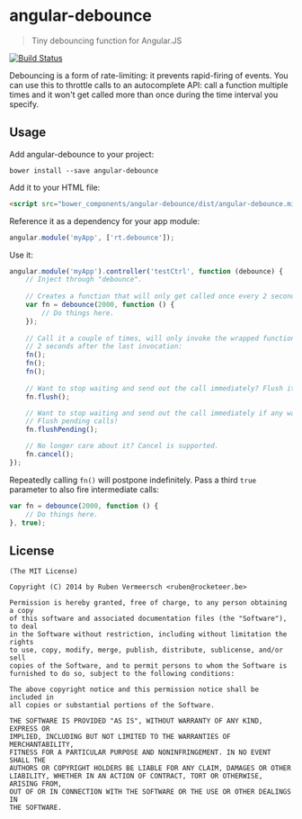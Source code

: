 # angular-debounce

> Tiny debouncing function for Angular.JS

[![Build Status](https://travis-ci.org/rubenv/angular-debounce.png?branch=master)](https://travis-ci.org/rubenv/angular-debounce)

Debouncing is a form of rate-limiting: it prevents rapid-firing of events. You
can use this to throttle calls to an autocomplete API: call a function multiple
times and it won't get called more than once during the time interval you
specify.

## Usage
Add angular-debounce to your project:

```
bower install --save angular-debounce
```

Add it to your HTML file:

```html
<script src="bower_components/angular-debounce/dist/angular-debounce.min.js"></script>
```

Reference it as a dependency for your app module:

```js
angular.module('myApp', ['rt.debounce']);
```

Use it:

```js
angular.module('myApp').controller('testCtrl', function (debounce) {
    // Inject through "debounce".
    
    // Creates a function that will only get called once every 2 seconds:
    var fn = debounce(2000, function () {
        // Do things here.
    });
    
    // Call it a couple of times, will only invoke the wrapped function
    // 2 seconds after the last invocation:
    fn();
    fn();
    fn();
    
    // Want to stop waiting and send out the call immediately? Flush it!
    fn.flush();

    // Want to stop waiting and send out the call immediately if any was made?
    // Flush pending calls!
    fn.flushPending();

    // No longer care about it? Cancel is supported.
    fn.cancel();
});
```

Repeatedly calling `fn()` will postpone indefinitely. Pass a third `true` parameter to also fire intermediate calls:

```js
var fn = debounce(2000, function () {
    // Do things here.
}, true);
```

## License 

    (The MIT License)

    Copyright (C) 2014 by Ruben Vermeersch <ruben@rocketeer.be>

    Permission is hereby granted, free of charge, to any person obtaining a copy
    of this software and associated documentation files (the "Software"), to deal
    in the Software without restriction, including without limitation the rights
    to use, copy, modify, merge, publish, distribute, sublicense, and/or sell
    copies of the Software, and to permit persons to whom the Software is
    furnished to do so, subject to the following conditions:

    The above copyright notice and this permission notice shall be included in
    all copies or substantial portions of the Software.

    THE SOFTWARE IS PROVIDED "AS IS", WITHOUT WARRANTY OF ANY KIND, EXPRESS OR
    IMPLIED, INCLUDING BUT NOT LIMITED TO THE WARRANTIES OF MERCHANTABILITY,
    FITNESS FOR A PARTICULAR PURPOSE AND NONINFRINGEMENT. IN NO EVENT SHALL THE
    AUTHORS OR COPYRIGHT HOLDERS BE LIABLE FOR ANY CLAIM, DAMAGES OR OTHER
    LIABILITY, WHETHER IN AN ACTION OF CONTRACT, TORT OR OTHERWISE, ARISING FROM,
    OUT OF OR IN CONNECTION WITH THE SOFTWARE OR THE USE OR OTHER DEALINGS IN
    THE SOFTWARE.
